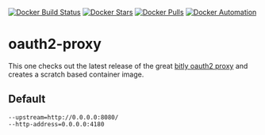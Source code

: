 [![Docker Build Status](https://img.shields.io/docker/build/flavioaiello/oauth2-proxy.svg)](https://hub.docker.com/r/flavioaiello/oauth2-proxy/)
[![Docker Stars](https://img.shields.io/docker/stars/flavioaiello/oauth2-proxy.svg)](https://hub.docker.com/r/flavioaiello/oauth2-proxy/)
[![Docker Pulls](https://img.shields.io/docker/pulls/flavioaiello/oauth2-proxy.svg)](https://hub.docker.com/r/flavioaiello/oauth2-proxy/)
[![Docker Automation](https://img.shields.io/docker/automated/flavioaiello/oauth2-proxy.svg)](https://hub.docker.com/r/flavioaiello/oauth2-proxy/)

# oauth2-proxy
This one checks out the latest release of the great [bitly oauth2 proxy](https://github.com/bitly/oauth2_proxy) and creates a scratch based container image.

## Default
```
--upstream=http://0.0.0.0:8080/
--http-address=0.0.0.0:4180
```
